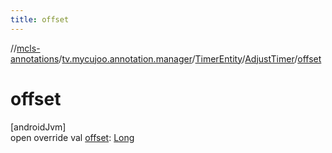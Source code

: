 ```yaml
---
title: offset
---
```

//[mcls-annotations](../../../../index.html)/[tv.mycujoo.annotation.manager](../../index.html)/[TimerEntity](../index.html)/[AdjustTimer](index.html)/[offset](offset.html)



# offset



[androidJvm]\
open override val [offset](offset.html): [Long](https://kotlinlang.org/api/latest/jvm/stdlib/kotlin/-long/index.html)




